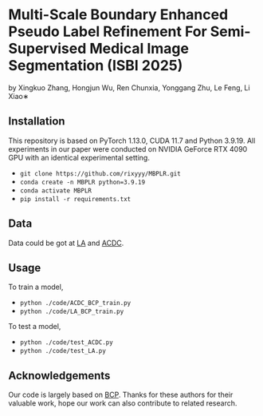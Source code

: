 # Multi-Scale Boundary Enhanced Pseudo Label Refinement For Semi-Supervised Medical Image Segmentation (ISBI 2025)
by Xingkuo Zhang, Hongjun Wu, Ren Chunxia, Yonggang Zhu, Le Feng, Li Xiao∗
## Installation
  
  This repository is based on PyTorch 1.13.0, CUDA 11.7 and Python 3.9.19. All experiments in our paper were conducted on NVIDIA GeForce RTX 4090 GPU with an identical experimental setting. 
 - `git clone https://github.com/rixyyy/MBPLR.git`  
 - ```conda create -n MBPLR python=3.9.19```  
 - `conda activate MBPLR`  
 - `pip install -r requirements.txt`

## Data
  Data could be got at [LA](https://github.com/yulequan/UA-MT/tree/master/data) and [ACDC](https://github.com/HiLab-git/SSL4MIS/tree/master/data/ACDC).

## Usage
  To train a model,
  - `python ./code/ACDC_BCP_train.py`   
  - `python ./code/LA_BCP_train.py`
    
  To test a model, 
 - `python ./code/test_ACDC.py`    
 - `python ./code/test_LA.py`

## Acknowledgements
  Our code is largely based on [BCP](https://github.com/DeepMed-Lab-ECNU/BCP). Thanks for these authors for their valuable work, hope our work can also contribute to related research.
